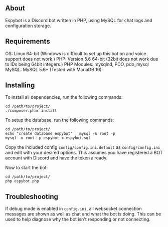 ## About
Espybot is a Discord bot written in PHP, using MySQL for chat logs and configuration storage.

## Requirements
OS: Linux 64-bit (Windows is difficult to set up this bot on and voice support does not work.)
PHP: Version 5.6 64-bit (32bit does not work due to IDs being 64bit integers.)
PHP Modules: mysqlnd, PDO, pdo_mysql
MySQL: MySQL 5.6+ (Tested with MariaDB 10)

## Installing
To install all dependencies, run the following commands:
```
cd /path/to/project/
./composer.phar install
```

To setup the database, run the following commands:
```
cd /path/to/project/
echo "create database espybot" | mysql -u root -p
mysql -u root -p espybot < espybot.sql
```

Copy the included config `config/config.ini.default` as `config/config.ini` and edit with your desired options. This assumes you have registered a BOT account with Discord and have the token already.

Now to start the bot:
```
cd /path/to/project/
php espybot.php
```

## Troubleshooting
If debug mode is enabled in `config.ini`, all websocket connection messages are shown as well as chat and what the bot is doing. This can be used to help diagnose why the bot isn't responding or not connecting.
